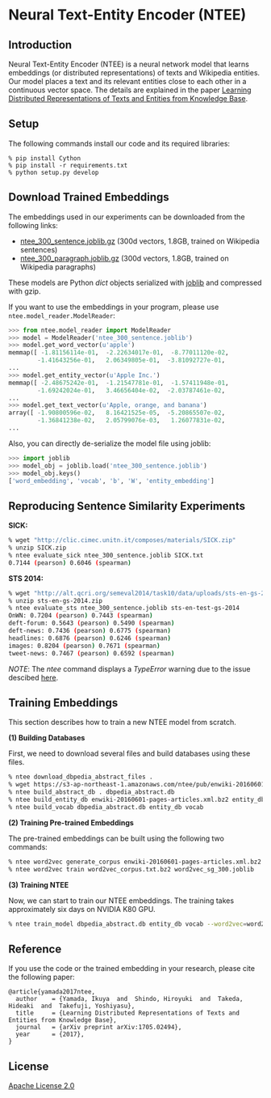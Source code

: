 Neural Text-Entity Encoder (NTEE)
=================================

## Introduction

Neural Text-Entity Encoder (NTEE) is a neural network model that learns embeddings (or distributed representations) of texts and Wikipedia entities.
Our model places a text and its relevant entities close to each other in a continuous vector space.
The details are explained in the paper [Learning Distributed Representations of Texts and Entities from Knowledge Base](https://arxiv.org/abs/1705.02494).

## Setup

The following commands install our code and its required libraries:

```
% pip install Cython
% pip install -r requirements.txt
% python setup.py develop
```

## Download Trained Embeddings

The embeddings used in our experiments can be downloaded from the following links:

* [ntee_300_sentence.joblib.gz](https://s3-ap-northeast-1.amazonaws.com/ntee/pub/models/ntee_300_sentence.joblib.gz) (300d vectors, 1.8GB, trained on Wikipedia sentences)
* [ntee_300_paragraph.joblib.gz](https://s3-ap-northeast-1.amazonaws.com/ntee/pub/models/ntee_300_paragraph.joblib.gz) (300d vectors, 1.8GB, trained on Wikipedia paragraphs)

These models are Python *dict* objects serialized with [joblib](https://pythonhosted.org/joblib/) and compressed with gzip.

If you want to use the embeddings in your program, please use `ntee.model_reader.ModelReader`:

```python
>>> from ntee.model_reader import ModelReader
>>> model = ModelReader('ntee_300_sentence.joblib')
>>> model.get_word_vector(u'apple')
memmap([ -1.81156114e-01,  -2.22634017e-01,  -8.77011120e-02,
        -1.41643256e-01,   2.06349805e-01,  -3.81092727e-01,
...
>>> model.get_entity_vector(u'Apple Inc.')
memmap([ -2.48675242e-01,  -1.21547781e-01,  -1.57411948e-01,
        -1.69242024e-01,   3.46656404e-02,  -2.03787461e-02,
...
>>> model.get_text_vector(u'Apple, orange, and banana')
array([ -1.90800596e-02,   8.16421525e-05,  -5.20865507e-02,
        -1.36841238e-02,   2.05799076e-03,   1.26077831e-02,
...
```

Also, you can directly de-serialize the model file using joblib:

```python
>>> import joblib
>>> model_obj = joblib.load('ntee_300_sentence.joblib')
>>> model_obj.keys()
['word_embedding', 'vocab', 'b', 'W', 'entity_embedding']
```

## Reproducing Sentence Similarity Experiments

**SICK:**

```bash
% wget "http://clic.cimec.unitn.it/composes/materials/SICK.zip"
% unzip SICK.zip
% ntee evaluate_sick ntee_300_sentence.joblib SICK.txt
0.7144 (pearson) 0.6046 (spearman)
```
**STS 2014:**

```bash
% wget "http://alt.qcri.org/semeval2014/task10/data/uploads/sts-en-gs-2014.zip"
% unzip sts-en-gs-2014.zip
% ntee evaluate_sts ntee_300_sentence.joblib sts-en-test-gs-2014
OnWN: 0.7204 (pearson) 0.7443 (spearman)
deft-forum: 0.5643 (pearson) 0.5490 (spearman)
deft-news: 0.7436 (pearson) 0.6775 (spearman)
headlines: 0.6876 (pearson) 0.6246 (spearman)
images: 0.8204 (pearson) 0.7671 (spearman)
tweet-news: 0.7467 (pearson) 0.6592 (spearman)
```

*NOTE*: The *ntee* command displays a *TypeError* warning due to the issue descibed [here](https://github.com/pallets/click/issues/564).

## Training Embeddings

This section describes how to train a new NTEE model from scratch.

**(1) Building Databases**

First, we need to download several files and build databases using these files.

```bash
% ntee download_dbpedia_abstract_files .
% wget https://s3-ap-northeast-1.amazonaws.com/ntee/pub/enwiki-20160601-pages-articles.xml.bz2
% ntee build_abstract_db . dbpedia_abstract.db
% ntee build_entity_db enwiki-20160601-pages-articles.xml.bz2 entity_db
% ntee build_vocab dbpedia_abstract.db entity_db vocab
```

**(2) Training Pre-trained Embeddings**

The pre-trained embeddings can be built using the following two commands:

```bash
% ntee word2vec generate_corpus enwiki-20160601-pages-articles.xml.bz2 entity_db word2vec_corpus.txt.bz2
% ntee word2vec train word2vec_corpus.txt.bz2 word2vec_sg_300.joblib
```

**(3) Training NTEE**

Now, we can start to train our NTEE embeddings.
The training takes approximately six days on NVIDIA K80 GPU.

```bash
% ntee train_model dbpedia_abstract.db entity_db vocab --word2vec=word2vec_sg_300.joblib ntee_sentence.joblib
```

## Reference

If you use the code or the trained embedding in your research, please cite the following paper:

```
@article{yamada2017ntee,
  author    = {Yamada, Ikuya  and  Shindo, Hiroyuki  and  Takeda, Hideaki  and  Takefuji, Yoshiyasu},
  title     = {Learning Distributed Representations of Texts and Entities from Knowledge Base},
  journal   = {arXiv preprint arXiv:1705.02494},
  year      = {2017},
}
```


## License

[Apache License 2.0](http://www.apache.org/licenses/LICENSE-2.0)
